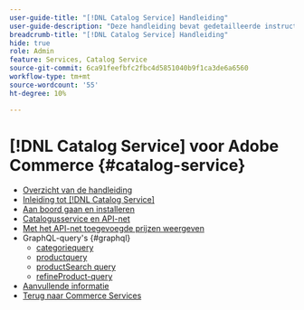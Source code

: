 ```yaml
---
user-guide-title: "[!DNL Catalog Service] Handleiding"
user-guide-description: "Deze handleiding bevat gedetailleerde instructies voor het gebruik van [!DNL Catalog Service] voor Adobe Commerce."
breadcrumb-title: "[!DNL Catalog Service] Handleiding"
hide: true
role: Admin
feature: Services, Catalog Service
source-git-commit: 6ca91feefbfc2fbc4d5851040b9f1ca3de6a6560
workflow-type: tm+mt
source-wordcount: '55'
ht-degree: 10%

---
```


# [!DNL Catalog Service] voor Adobe Commerce {#catalog-service}

- [Overzicht van de handleiding](guide-overview.md)
- [Inleiding tot [!DNL Catalog Service]](overview.md)
- [Aan boord gaan en installeren](installation.md)
- [Catalogusservice en API-net](mesh.md)
- [Met het API-net toegevoegde prijzen weergeven](taxes.md)
- GraphQL-query&#39;s {#graphql}
   - [categoriequery](https://developer.adobe.com/commerce/services/graphql/catalog-service/categories/)
   - [productquery](https://developer.adobe.com/commerce/services/graphql/catalog-service/products/)
   - [productSearch query](https://developer.adobe.com/commerce/services/graphql/live-search/product-search/)
   - [refineProduct-query](https://developer.adobe.com/commerce/services/graphql/catalog-service/refine-product/)
- [Aanvullende informatie](release-notes.md)
- [Terug naar Commerce Services](https://experienceleague.adobe.com/en/docs/commerce-merchant-services/user-guides/home)
